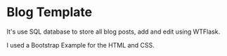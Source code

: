 # Blog Template

It's use SQL database to store all blog posts, add and edit using WTFlask.

I used a Bootstrap Example for the HTML and CSS.